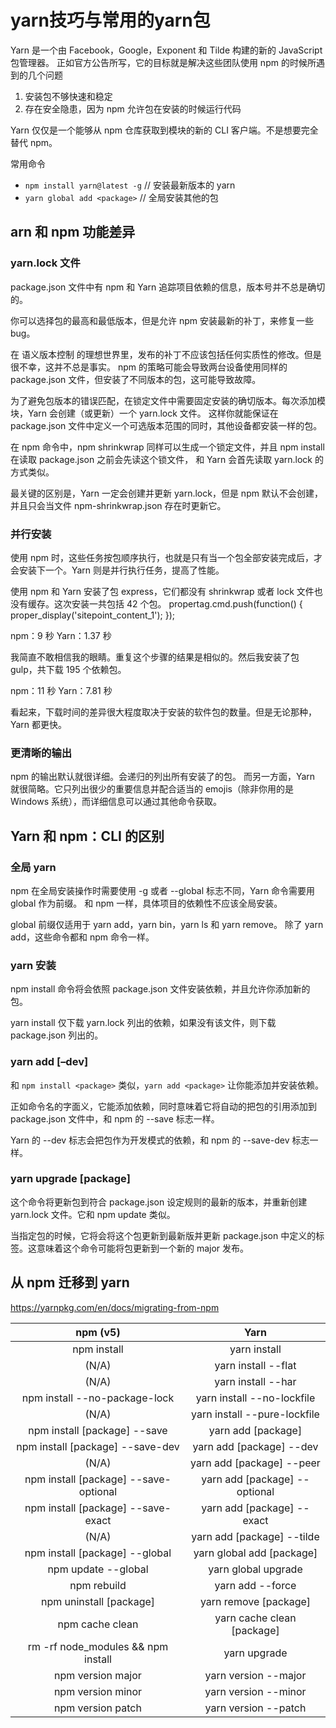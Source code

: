 # yarn技巧与常用的yarn包

Yarn 是一个由 Facebook，Google，Exponent 和 Tilde 构建的新的 JavaScript 包管理器。
正如官方公告所写，它的目标就是解决这些团队使用 npm 的时候所遇到的几个问题

1. 安装包不够快速和稳定
2. 存在安全隐患，因为 npm 允许包在安装的时候运行代码

Yarn 仅仅是一个能够从 npm 仓库获取到模块的新的 CLI 客户端。不是想要完全替代 npm。

常用命令

- `npm install yarn@latest -g` // 安装最新版本的 yarn
- `yarn global add <package>` // 全局安装其他的包

## arn 和 npm 功能差异

### yarn.lock 文件

package.json 文件中有 npm 和 Yarn 追踪项目依赖的信息，版本号并不总是确切的。

你可以选择包的最高和最低版本，但是允许 npm 安装最新的补丁，来修复一些 bug。

在 语义版本控制 的理想世界里，发布的补丁不应该包括任何实质性的修改。但是很不幸，这并不总是事实。
npm 的策略可能会导致两台设备使用同样的 package.json 文件，但安装了不同版本的包，这可能导致故障。

为了避免包版本的错误匹配，在锁定文件中需要固定安装的确切版本。每次添加模块，Yarn 会创建（或更新）一个 yarn.lock 文件。
这样你就能保证在 package.json 文件中定义一个可选版本范围的同时，其他设备都安装一样的包。

在 npm 命令中，npm shrinkwrap 同样可以生成一个锁定文件，并且 npm install 在读取 package.json 之前会先读这个锁文件，
和 Yarn 会首先读取 yarn.lock 的方式类似。

最关键的区别是，Yarn 一定会创建并更新 yarn.lock，但是 npm 默认不会创建，并且只会当文件 npm-shrinkwrap.json 存在时更新它。

### 并行安装

使用 npm 时，这些任务按包顺序执行，也就是只有当一个包全部安装完成后，才会安装下一个。Yarn 则是并行执行任务，提高了性能。

使用 npm 和 Yarn 安装了包 express，它们都没有 shrinkwrap 或者 lock 文件也没有缓存。这次安装一共包括 42 个包。
propertag.cmd.push(function() { proper_display('sitepoint_content_1'); });

npm：9 秒
Yarn：1.37 秒

我简直不敢相信我的眼睛。重复这个步骤的结果是相似的。然后我安装了包 gulp，共下载 195 个依赖包。

npm：11 秒
Yarn：7.81 秒

看起来，下载时间的差异很大程度取决于安装的软件包的数量。但是无论那种，Yarn 都更快。

### 更清晰的输出

npm 的输出默认就很详细。会递归的列出所有安装了的包。
而另一方面，Yarn 就很简略。它只列出很少的重要信息并配合适当的 emojis（除非你用的是 Windows 系统），而详细信息可以通过其他命令获取。

## Yarn 和 npm：CLI 的区别

### 全局 yarn

npm 在全局安装操作时需要使用 -g 或者 --global 标志不同，Yarn 命令需要用 global 作为前缀。
和 npm 一样，具体项目的依赖性不应该全局安装。

global 前缀仅适用于 yarn add，yarn bin，yarn ls 和 yarn remove。
除了 yarn add，这些命令都和 npm 命令一样。

### yarn 安装

npm install 命令将会依照 package.json 文件安装依赖，并且允许你添加新的包。

yarn install 仅下载 yarn.lock 列出的依赖，如果没有该文件，则下载 package.json 列出的。

### yarn add [–dev]

和 `npm install <package>` 类似，`yarn add <package>` 让你能添加并安装依赖。

正如命令名的字面义，它能添加依赖，同时意味着它将自动的把包的引用添加到 package.json 文件中，和 npm 的 --save 标志一样。

Yarn 的 --dev 标志会把包作为开发模式的依赖，和 npm 的 --save-dev 标志一样。

### yarn upgrade [package]

这个命令将更新包到符合 package.json 设定规则的最新的版本，并重新创建 yarn.lock 文件。它和 npm update 类似。

当指定包的时候，它将会将这个包更新到最新版并更新 package.json 中定义的标签。这意味着这个命令可能将包更新到一个新的 major 发布。

## 从 npm 迁移到 yarn

https://yarnpkg.com/en/docs/migrating-from-npm

| npm (v5) | Yarn |
|:---:|:---:|
| npm install | yarn install |
| (N/A) | yarn install --flat |
| (N/A) | yarn install --har |
| npm install --no-package-lock | yarn install --no-lockfile |
| (N/A) | yarn install --pure-lockfile |
| npm install [package] --save | yarn add [package] |
| npm install [package] --save-dev | yarn add [package] --dev |
| (N/A) | yarn add [package] --peer |
| npm install [package] --save-optional | yarn add [package] --optional |
| npm install [package] --save-exact | yarn add [package] --exact |
| (N/A) | yarn add [package] --tilde |
| npm install [package] --global | yarn global add [package] |
| npm update --global | yarn global upgrade |
| npm rebuild | yarn add --force |
| npm uninstall [package] | yarn remove [package] |
| npm cache clean | yarn cache clean [package] |
| rm -rf node_modules && npm install | yarn upgrade |
| npm version major | yarn version --major |
| npm version minor | yarn version --minor |
| npm version patch | yarn version --patch |
